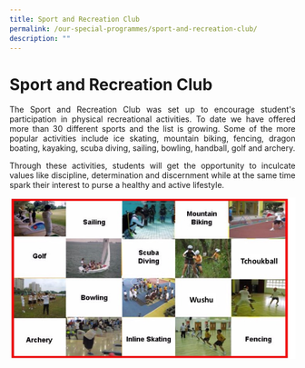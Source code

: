 ```yaml
---
title: Sport and Recreation Club
permalink: /our-special-programmes/sport-and-recreation-club/
description: ""
---
```

# Sport and Recreation Club
<p style="text-align: justify;">The Sport and Recreation Club was set up to encourage student's participation in physical recreational activities. To date we have offered more than 30 different sports and the list is growing. Some of the more popular activities include ice skating, mountain biking, fencing, dragon boating, kayaking, scuba diving, sailing, bowling, handball, golf and archery.</p>

<p style="text-align: justify;">Through these activities, students will get the opportunity to inculcate values like discipline, determination and discernment while at the same time spark their interest to purse a healthy and active lifestyle.</p>

![](/images/Our%20Special%20Programmes/src.jpg)